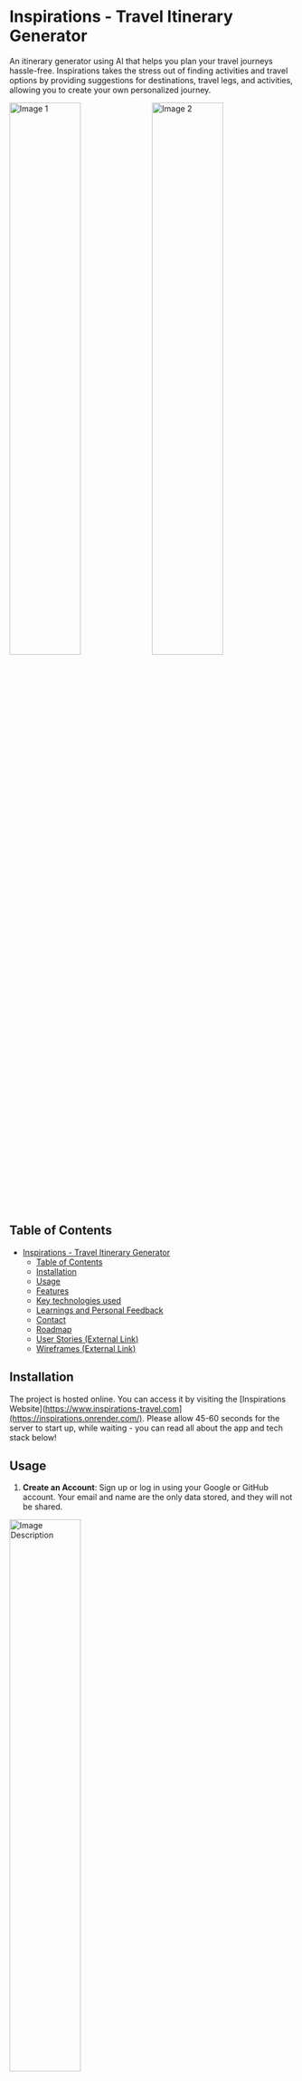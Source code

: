 # Inspirations - Travel Itinerary Generator

An itinerary generator using AI that helps you plan your travel journeys hassle-free. Inspirations takes the stress out of finding activities and travel options by providing suggestions for destinations, travel legs, and activities, allowing you to create your own personalized journey.

<img src="https://user-images.githubusercontent.com/126232737/261521733-910bd6ec-8b6d-40cc-8599-e758cd0e2e7e.png" alt="Image 1" style="width: 50%;"><img src="https://github.com/NikhilMahashabde/Inspirations/assets/126232737/bb552c89-3146-4af4-bec7-be611023f9a7.png" alt="Image 2" style="width: 50%;">


## Table of Contents

- [Inspirations - Travel Itinerary Generator](#inspirations---travel-itinerary-generator)
  - [Table of Contents](#table-of-contents)
  - [Installation](#installation)
  - [Usage](#usage)
  - [Features](#features)
  - [Key technologies used](#key-technologies-used)
  - [Learnings and Personal Feedback](#learnings-and-personal-feedback)
  - [Contact](#contact)
  - [Roadmap](#roadmap)
  - [User Stories (External Link)](https://github.com/NikhilMahashabde/Inspirations/blob/main/UserStories.md)
  - [Wireframes (External Link)](https://github.com/NikhilMahashabde/Inspirations/blob/main/Wireframes.md)

## Installation

The project is hosted online. You can access it by visiting the [Inspirations Website](https://www.inspirations-travel.com](https://inspirations.onrender.com/). Please allow 45-60 seconds for the server to start up, while waiting - you can read all about the app and tech stack below!

## Usage

1. **Create an Account**: Sign up or log in using your Google or GitHub account. Your email and name are the only data stored, and they will not be shared.
<img src="https://github.com/NikhilMahashabde/Inspirations/assets/126232737/910bd6ec-8b6d-40cc-8599-e758cd0e2e7e.jpg" alt="Image Description" style="width: 50%;">

3. **Create a Journey**: Once logged in, use the menu to create a new journey. Enter the basic trip information, and you'll have an itinerary with a start and end point.
<img src="https://github.com/NikhilMahashabde/Inspirations/assets/126232737/df4d3e2f-fc93-458a-acaa-58882f6e513b.jpg" alt="Image Description" style="width: 50%;">

5. **Add Travel Leg Nodes**: Add various travel nodes like restaurants, destinations, sightseeing spots, etc. You can manually enter a node by filling out the form details or use the AI suggestion by entering a location and letting the AI add a suggestion directly to the itinerary.
![image](https://github.com/NikhilMahashabde/Inspirations/assets/126232737/b5e2141c-e4a4-4b22-ad16-1f09d338678f)
![image](https://github.com/NikhilMahashabde/Inspirations/assets/126232737/7d5f80ae-ddfe-480a-9615-ebb2a8b1df4a)
![image](https://github.com/NikhilMahashabde/Inspirations/assets/126232737/768879b3-16bb-46e4-84ab-76763cb47dd6)

7. **Optional - Add Travel Options between Destinations**: Connect travel leg nodes with travel options. You can only add travel options between two destiantions/nodes - Similair to above, adding a Leg can be done manually or using the AI tool.
![image](https://github.com/NikhilMahashabde/Inspirations/assets/126232737/6f6588c5-c102-4c7c-a9bb-346a24aa65fb)

8. **Refine and Customize**: Edit, delete, reorder nodes and legs to refine your journey.
![image](https://github.com/NikhilMahashabde/Inspirations/assets/126232737/f551c3c9-3dcc-4358-8d93-c3ce8e022523)

9. **Print your travel plan** : Print or save your PDF travel plan for convinience
![image](https://github.com/NikhilMahashabde/Inspirations/assets/126232737/0b9d0ea9-dfc0-4e39-96c1-6e2b0bedf14a)

## Features

- Create and manage personalized travel itineraries.
- Add, remove, and modify travel nodes and legs.
- AI-powered suggestions for travel options and activities.
- Flexible customization to suit your preferences.
- PDF Printable travel plan

## Key Technologies Used

### Front-End

- **React with Typescript:** Using TypeScript adds static typing which helps catch errors, allows for clear interface implementation and enables autocomplete.

- **ChakraUI, Orbit-Components:** UI component libraries like ChakraUI and Orbit provide pre-styled and reusable components, speeding up the development process and maintaining consistent design.

- **React-to-Print:** This library allows you to easily create a printable version of your React components, which was crucial for generating the itinerary documents.

- **React-Query:** A data-fetching library for React that simplified managing asynchronous data and API calls. Useful for retrieving and managing data and rendering conditional views during load and failure.

### Back-End

- **NodeJS with Typescript:** Node.js is used for building the server-side of your application. TypeScript enhances code quality and maintainability by adding static types, similair to React. 

- **Express:** Express.js is a web application framework for Node.js. It simplifies routing, middleware handling, and request/response management.

- **Sessions, JWTs (JSON Web Tokens):** These are essential for user authentication and authorization. Sessions maintain user state, while JWTs provide a secure way handle the Auth0 Tokens and securely transmit user information between client and server

### External APIs

- **OpenAI:** OpenAI's API is used to generate trip related suggestion content.

- **Auth0:** Auth0 provides a platform for implementing authentication and authorization in thee application, offering features like single sign-on (SSO) and social login. Drastically simplifies the sign up process for new users. 

- **Unsplash API:** This API allows you to fetch high-quality images for displaying in your application, enhancing the visual appeal and user experience.

### Database

- **MongoDB with Mongoose ODM:** MongoDB is a NoSQL database that's suitable for storing structured and semi-structured data, like user information, itineraries, and preferences. Mongoose simplifies interactions with MongoDB by providing a schema-based model system and handling tasks like validation and data manipulation.

### Communication

- **Rest APIs:** Rest APIs are used to enable communication between different components of my front-end. React components make requests to the Node.js backend to fetch data, authenticate users, update app state and generate the itinerary information by interacting with the database.

### Testing

- **Unit testing with ViTest:** Unit testing is crucial for maintaining code quality and preventing regressions. It was mainly used for unit testing React Components. 


## Learnings and Personal Feedback

- This app served as a the first major Typescript project that I have undertaken however it could have been utilised to a greater extent by delcaring more rigid interfaces/types rather than reuse existing types with optional parameters. More planning around types should have been done prior to any code entry.

- Focusing on development/code quality not quantity/features - As the app grew larger I realised the value of many techniques that I initially did not pay enough attention to e.g.

  - Rigorously testing for edge cases and thinking of conditions that would lead to broken components such as
    - Setting limits on inputs
    - Page view sizes
    - Data input types / validation / Error checking
  - Creating better error messages, handling and displaying errors appropriately
  - Creating more Github 'issues', branches and better commit messages.
  - Documenting changes for each feature, API, interfaces etc.

- Folder structure - as i worked on the app over time I was severely hampered by disorganised code and as a result gradually started moving into a more organised structure e.g. Splitting up contexts, router, sites/pages, services. I also learnt about feature driven folder surcture but Due to limited time and difficulty of reengineering i chose to continue with a pages appraoch.
- - Splitting code more things into resueable components
  - Using and Reusing API call services / Mutations rather than redfining the queries at component level.
  - Context and Redux - The app was initially started before I had practical knowledge of Redux - in hindsight, due to the complex nature of states used across various features (some of which are currently not enabled), a redux store with actions/dispatch would have led to more orgainsed / clean code
  - I should have broken down simple components into a second level to create reuseable parts which accept props/styling rather than reuse base components. E.g. Styled components

Test driven approach would have greatly improve by confidence in testing for bugs, edge cases, functionality etc. but I did not posses the knowlege of testing when the app dvelopment was underway.

## Contact

For inquiries, feedback, or collaboration, you can reach out to the project owner at nikhil.mahashabde@gmail.com.

## Roadmap

Inspirations is a work in progress, and future enhancements include:

- Add more unit testing and integration testing
- User ability to modify trip details.
- Regenerate trip images.
- Public database of trips for non-authenticated users to browse.
- Display random trips on the home page.
- Read-only view of trips for other users.
- Show last trip that the user was working on.

